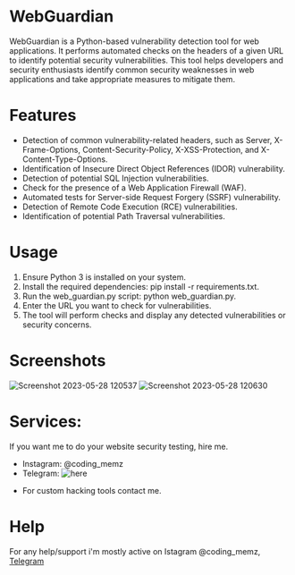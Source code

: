 # WebGuardian
WebGuardian is a Python-based vulnerability detection tool for web applications. It performs automated checks on the headers of a given URL to identify potential security vulnerabilities. This tool helps developers and security enthusiasts identify common security weaknesses in web applications and take appropriate measures to mitigate them.

# Features
* Detection of common vulnerability-related headers, such as Server, X-Frame-Options, Content-Security-Policy, X-XSS-Protection, and X-Content-Type-Options.
* Identification of Insecure Direct Object References (IDOR) vulnerability.
* Detection of potential SQL Injection vulnerabilities.
* Check for the presence of a Web Application Firewall (WAF).
* Automated tests for Server-side Request Forgery (SSRF) vulnerability.
* Detection of Remote Code Execution (RCE) vulnerabilities.
* Identification of potential Path Traversal vulnerabilities.

# Usage
1. Ensure Python 3 is installed on your system.
2. Install the required dependencies: pip install -r requirements.txt.
3. Run the web_guardian.py script: python web_guardian.py.
4. Enter the URL you want to check for vulnerabilities.
5. The tool will perform checks and display any detected vulnerabilities or security concerns.

# Screenshots
![Screenshot 2023-05-28 120537](https://github.com/Cyber-Dioxide/WebGuardian/assets/93708296/929e113c-76ca-42f1-8ac8-6bc17f60e85b)
![Screenshot 2023-05-28 120630](https://github.com/Cyber-Dioxide/WebGuardian/assets/93708296/fe99c7b8-90e0-4eef-a437-29ba4111fa5f)

# Services:
If you want me to do your website security testing, hire me.
* Instagram: @coding_memz
* Telegram: ![here](https://t.me/coding_memz)
- For custom hacking tools contact me.

# Help
For any help/support i'm mostly active on Istagram @coding_memz, [Telegram](https://www.cyberdioxide.com/p/contact.html)
